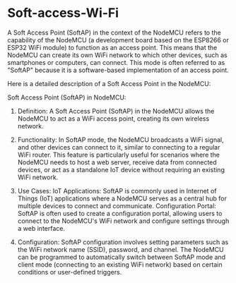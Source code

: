 # Soft-access-Wi-Fi
A Soft Access Point (SoftAP) in the context of the NodeMCU refers to the capability of the NodeMCU (a development board based on the ESP8266 or ESP32 WiFi module) to function as an access point. This means that the NodeMCU can create its own WiFi network to which other devices, such as smartphones or computers, can connect. This mode is often referred to as "SoftAP" because it is a software-based implementation of an access point.

Here is a detailed description of a Soft Access Point in the NodeMCU:

Soft Access Point (SoftAP) in NodeMCU:
1. Definition:
A Soft Access Point (SoftAP) in the NodeMCU allows the NodeMCU to act as a WiFi access point, creating its own wireless network.


2. Functionality:
In SoftAP mode, the NodeMCU broadcasts a WiFi signal, and other devices can connect to it, similar to connecting to a regular WiFi router.
This feature is particularly useful for scenarios where the NodeMCU needs to host a web server, receive data from connected devices, or act as a standalone IoT device without requiring an existing WiFi network.


3. Use Cases:
IoT Applications: SoftAP is commonly used in Internet of Things (IoT) applications where a NodeMCU serves as a central hub for multiple devices to connect and communicate.
Configuration Portal: SoftAP is often used to create a configuration portal, allowing users to connect to the NodeMCU's WiFi network and configure settings through a web interface.


4. Configuration:
SoftAP configuration involves setting parameters such as the WiFi network name (SSID), password, and channel.
The NodeMCU can be programmed to automatically switch between SoftAP mode and client mode (connecting to an existing WiFi network) based on certain conditions or user-defined triggers.


